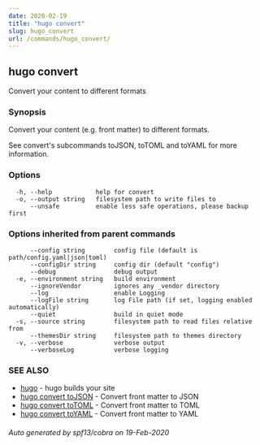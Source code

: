 ```yaml
---
date: 2020-02-19
title: "hugo convert"
slug: hugo_convert
url: /commands/hugo_convert/
---
```

## hugo convert

Convert your content to different formats

### Synopsis

Convert your content (e.g. front matter) to different formats.

See convert's subcommands toJSON, toTOML and toYAML for more information.

### Options

```
  -h, --help            help for convert
  -o, --output string   filesystem path to write files to
      --unsafe          enable less safe operations, please backup first
```

### Options inherited from parent commands

```
      --config string        config file (default is path/config.yaml|json|toml)
      --configDir string     config dir (default "config")
      --debug                debug output
  -e, --environment string   build environment
      --ignoreVendor         ignores any _vendor directory
      --log                  enable Logging
      --logFile string       log File path (if set, logging enabled automatically)
      --quiet                build in quiet mode
  -s, --source string        filesystem path to read files relative from
      --themesDir string     filesystem path to themes directory
  -v, --verbose              verbose output
      --verboseLog           verbose logging
```

### SEE ALSO

* [hugo](/commands/hugo/)	 - hugo builds your site
* [hugo convert toJSON](/commands/hugo_convert_tojson/)	 - Convert front matter to JSON
* [hugo convert toTOML](/commands/hugo_convert_totoml/)	 - Convert front matter to TOML
* [hugo convert toYAML](/commands/hugo_convert_toyaml/)	 - Convert front matter to YAML

###### Auto generated by spf13/cobra on 19-Feb-2020
